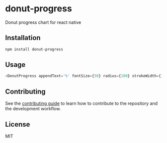 # donut-progress

Donut progress chart for react native

## Installation

```sh
npm install donut-progress
```

## Usage

```js
<DonutProgress appendText='%' fontSize={50} radius={100} strokeWidth={10} duration={1500} percentage={76} max={100} />

```

## Contributing

See the [contributing guide](CONTRIBUTING.md) to learn how to contribute to the repository and the development workflow.

## License

MIT
